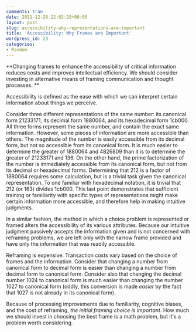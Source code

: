 ```yaml
---
comments: true
date: 2011-12-26 22:02:29+00:00
layout: post
slug: accessibility-why-representations-are-important
title: 'Accessibility: Why Frames are Important'
wordpress_id: 23
categories:
- Random
---
```


**Changing frames to enhance the accessibility of critical information reduces costs and improves intellectual efficiency. We should consider investing in alternative means of framing communication and thought processes. **

Accessibility is defined as the ease with which we can interpret certain information about things we perceive.

Consider three different representations of the same number: its canonical form 21233171, its decimal form 1880064, and its hexadecimal form 1cb000. All three forms represent the same number, and contain the exact same information. However, some pieces of information are more accessible than others. The magnitude of the number is easily accessible from its decimal form, but not so accessible from its canonical form. It is much easier to determine the greater of 1880064 and 4826809 than it is to determine the greater of 21233171 and 136. On the other hand, the prime factorization of the number is immediately accessible from its canonical form, but not from its decimal or hexadecimal forms. Determining that 212 is a factor of 1880064 requires some calculation, but is a trivial task given the canonical representation. To one familiar with hexadecimal notation, it is trivial that 212 (or 163) divides 1cb000. This last point demonstrates that sufficient training or familiarity with specific types of representations might make certain information more accessible, and therefore help in making intuitive judgments.

In a similar fashion, the method in which a choice problem is represented or framed alters the accessibility of its various attributes. Because our intuitive judgment passively accepts the information given and is not concerned with reframing problems, we are left only with the narrow frame provided and have only the information that was readily accessible.

Reframing is expensive. Transaction costs vary based on the choice of frames and the information. Consider that changing a number from canonical form to decimal form is easier than changing a number from decimal form to canonical form. Consider also that changing the decimal number 1024 to canonical form is much easier than changing the number 1027 to canonical form (oddly, this conversion is made *easier* by the fact that 1027 is not already in its canonical form).

Because of processing improvements due to familiarity, cognitive biases, and the cost of reframing, *the initial framing choice is important*. How much we should invest in choosing the best frame is a math problem, but it's a problem worth considering.

